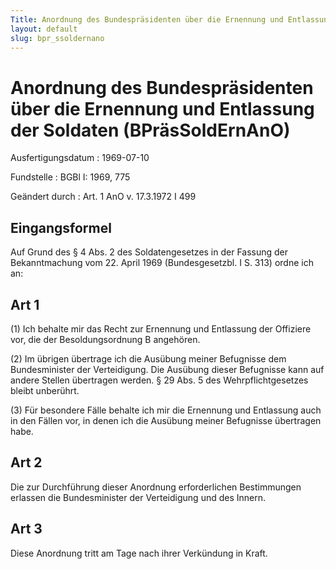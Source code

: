 ```yaml
---
Title: Anordnung des Bundespräsidenten über die Ernennung und Entlassung der Soldaten
layout: default
slug: bpr_ssoldernano
---
```


# Anordnung des Bundespräsidenten über die Ernennung und Entlassung der Soldaten (BPräsSoldErnAnO)

Ausfertigungsdatum
:   1969-07-10

Fundstelle
:   BGBl I: 1969, 775

Geändert durch
:   Art. 1 AnO v. 17.3.1972 I 499


## Eingangsformel

Auf Grund des § 4 Abs. 2 des Soldatengesetzes in der Fassung der
Bekanntmachung vom 22. April 1969 (Bundesgesetzbl. I S. 313) ordne ich
an:


## Art 1

(1) Ich behalte mir das Recht zur Ernennung und Entlassung der
Offiziere vor, die der Besoldungsordnung B angehören.

(2) Im übrigen übertrage ich die Ausübung meiner Befugnisse dem
Bundesminister der Verteidigung. Die Ausübung dieser Befugnisse kann
auf andere Stellen übertragen werden. § 29 Abs. 5 des
Wehrpflichtgesetzes bleibt unberührt.

(3) Für besondere Fälle behalte ich mir die Ernennung und Entlassung
auch in den Fällen vor, in denen ich die Ausübung meiner Befugnisse
übertragen habe.


## Art 2

Die zur Durchführung dieser Anordnung erforderlichen Bestimmungen
erlassen die Bundesminister der Verteidigung und des Innern.


## Art 3

Diese Anordnung tritt am Tage nach ihrer Verkündung in Kraft.

